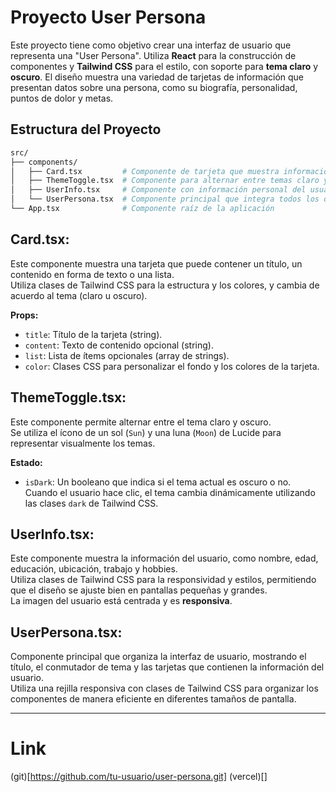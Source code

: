 # Proyecto User Persona

Este proyecto tiene como objetivo crear una interfaz de usuario que representa una "User Persona". Utiliza **React** para la construcción de componentes y **Tailwind CSS** para el estilo, con soporte para **tema claro** y **oscuro**. El diseño muestra una variedad de tarjetas de información que presentan datos sobre una persona, como su biografía, personalidad, puntos de dolor y metas.

## Estructura del Proyecto

```bash
src/
├── components/
│   ├── Card.tsx         # Componente de tarjeta que muestra información
│   ├── ThemeToggle.tsx  # Componente para alternar entre temas claro y oscuro
│   ├── UserInfo.tsx     # Componente con información personal del usuario
│   └── UserPersona.tsx  # Componente principal que integra todos los demás
└── App.tsx              # Componente raíz de la aplicación
```


## Card.tsx:

Este componente muestra una tarjeta que puede contener un título, un contenido en forma de texto o una lista.  
Utiliza clases de Tailwind CSS para la estructura y los colores, y cambia de acuerdo al tema (claro u oscuro).

**Props:**
- `title`: Título de la tarjeta (string).
- `content`: Texto de contenido opcional (string).
- `list`: Lista de ítems opcionales (array de strings).
- `color`: Clases CSS para personalizar el fondo y los colores de la tarjeta.

## ThemeToggle.tsx:

Este componente permite alternar entre el tema claro y oscuro.  
Se utiliza el ícono de un sol (`Sun`) y una luna (`Moon`) de Lucide para representar visualmente los temas.

**Estado:**
- `isDark`: Un booleano que indica si el tema actual es oscuro o no.  
Cuando el usuario hace clic, el tema cambia dinámicamente utilizando las clases `dark` de Tailwind CSS.

## UserInfo.tsx:

Este componente muestra la información del usuario, como nombre, edad, educación, ubicación, trabajo y hobbies.  
Utiliza clases de Tailwind CSS para la responsividad y estilos, permitiendo que el diseño se ajuste bien en pantallas pequeñas y grandes.  
La imagen del usuario está centrada y es **responsiva**.

## UserPersona.tsx:

Componente principal que organiza la interfaz de usuario, mostrando el título, el conmutador de tema y las tarjetas que contienen la información del usuario.  
Utiliza una rejilla responsiva con clases de Tailwind CSS para organizar los componentes de manera eficiente en diferentes tamaños de pantalla.

---

# Link


   (git)[https://github.com/tu-usuario/user-persona.git]
   (vercel)[]
